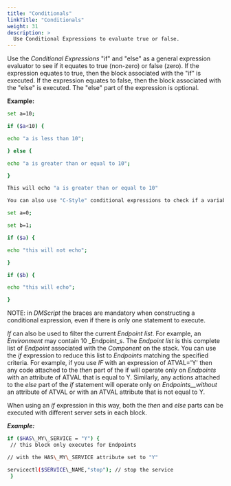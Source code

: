 ```yaml
---
title: "Conditionals"
linkTitle: "Conditionals"
weight: 31
description: >
  Use Conditional Expressions to evaluate true or false. 
---
```


Use the _Conditional Expressions_ "if" and "else" as a general expression evaluator to see if it equates to true (non-zero) or false (zero). If the expression equates to true, then the block associated with the "if" is executed. If the expression equates to false, then the block associated with the "else" is executed. The "else" part of the expression is optional.

**Example:**

```bash
set a=10;

if ($a<10) {

echo "a is less than 10";

} else {

echo "a is greater than or equal to 10";

}

This will echo "a is greater than or equal to 10"

You can also use "C-Style" conditional expressions to check if a variable equates to zero (false) or non-zero (true);

set a=0;

set b=1;

if ($a) {

echo "this will not echo";

}

if ($b) {

echo "this will echo";

}

```

NOTE: in _DMScript_ the braces are mandatory when constructing a conditional expression, even if there is only one statement to execute.

_If_ can also be used to filter the current _Endpoint list_. For example, an _Environment_ may contain 10 _Endpoint_s. The _Endpoint list_ is this complete list of _Endpoint_ associated with the _Component_ on the stack. You can use the _if_ expression to reduce this list to _Endpoints_ matching the specified criteria. For example, if you use _IF_ with an expression of ATVAL='Y' then any code attached to the _then_ part of the if will operate only on _Endpoints_ with an attribute of ATVAL that is equal to Y. Similarly, any actions attached to the _else_ part of the _if_ statement will operate only on _Endpoints__without_ an attribute of ATVAL or with an ATVAL attribute that is not equal to Y.

When using an _if_ expression in this way, both the _then_ and _else_ parts can be executed with different server sets in each block.

***Example:***

```bash
if ($HAS\_MY\_SERVICE = "Y") {
 // this block only executes for Endpoints

// with the HAS\_MY\_SERVICE attribute set to "Y"

servicectl($SERVICE\_NAME,"stop"); // stop the service
 }
 ```
